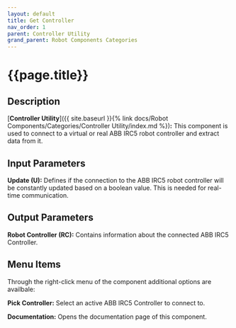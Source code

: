 ```yaml
---
layout: default
title: Get Controller
nav_order: 1
parent: Controller Utility
grand_parent: Robot Components Categories
---
```


# **{{page.title}}**

## **Description**

[**Controller Utility**]({{ site.baseurl }}{% link docs/Robot Components/Categories/Controller Utility/index.md %})**:** This component is used to connect to a virtual or real ABB IRC5 robot controller and extract data from it.

## **Input Parameters**

**Update (U):** Defines if the connection to the ABB IRC5 robot controller will be constantly updated based on a boolean value. This is needed for real-time communication.

## **Output Parameters**

**Robot Controller (RC):** Contains information about the connected ABB IRC5 Controller.

## **Menu Items**

Through the right-click menu of the component additional options are availbale:

**Pick Controller:** Select an active ABB IRC5 Controller to connect to.

**Documentation:** Opens the documentation page of this component.
